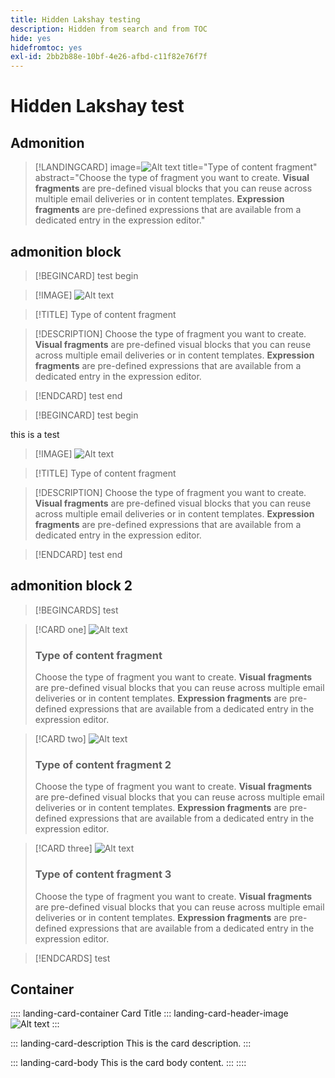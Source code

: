 ```yaml
---
title: Hidden Lakshay testing
description: Hidden from search and from TOC
hide: yes
hidefromtoc: yes
exl-id: 2bb2b88e-10bf-4e26-afbd-c11f82e76f7f
---
```

# Hidden Lakshay test

## Admonition

>[!LANDINGCARD]
>image=![Alt text](https://gifdb.com/images/high/hasbulla-eating-listening-gossip-funny-reaction-wnm6riagxtvav91w.gif)
>title="Type of content fragment"
>abstract="Choose the type of fragment you want to create. **Visual fragments** are pre-defined visual blocks that you can reuse across multiple email deliveries or in content templates. **Expression fragments** are pre-defined expressions that are available from a dedicated entry in the expression editor."


## admonition block

<!-- card 1 -->

>[!BEGINCARD]
>test begin

>[!IMAGE]
>![Alt text](https://gifdb.com/images/high/hasbulla-eating-listening-gossip-funny-reaction-wnm6riagxtvav91w.gif)

>[!TITLE]
>Type of content fragment

>[!DESCRIPTION]
>Choose the type of fragment you want to create. **Visual fragments** are pre-defined visual blocks that you can reuse across multiple email deliveries or in content templates. **Expression fragments** are pre-defined expressions that are available from a dedicated entry in the expression editor.

>[!ENDCARD]
>test end

<!-- card 2 -->

>[!BEGINCARD]
> test begin

this is a test

>[!IMAGE]
>![Alt text](https://gifdb.com/images/high/hasbulla-eating-listening-gossip-funny-reaction-wnm6riagxtvav91w.gif)

>[!TITLE]
>Type of content fragment

>[!DESCRIPTION]
>Choose the type of fragment you want to create. **Visual fragments** are pre-defined visual blocks that you can reuse across multiple email deliveries or in content templates. **Expression fragments** are pre-defined expressions that are available from a dedicated entry in the expression editor.

>[!ENDCARD]
> test end


## admonition block 2

>[!BEGINCARDS]
>test

>[!CARD one]
>![Alt text](https://gifdb.com/images/high/hasbulla-eating-listening-gossip-funny-reaction-wnm6riagxtvav91w.gif)
>### Type of content fragment
>Choose the type of fragment you want to create. **Visual fragments** are pre-defined visual blocks that you can reuse across multiple email deliveries or in content templates. **Expression fragments** are pre-defined expressions that are available from a dedicated entry in the expression editor.

>[!CARD two]
>![Alt text](https://gifdb.com/images/high/hasbulla-eating-listening-gossip-funny-reaction-wnm6riagxtvav91w.gif)
>### Type of content fragment 2
>Choose the type of fragment you want to create. **Visual fragments** are pre-defined visual blocks that you can reuse across multiple email deliveries or in content templates. **Expression fragments** are pre-defined expressions that are available from a dedicated entry in the expression editor.


>[!CARD three]
>![Alt text](https://gifdb.com/images/high/hasbulla-eating-listening-gossip-funny-reaction-wnm6riagxtvav91w.gif)
>### Type of content fragment 3
>Choose the type of fragment you want to create. **Visual fragments** are pre-defined visual blocks that you can reuse across multiple email deliveries or in content templates. **Expression fragments** are pre-defined expressions that are available from a dedicated entry in the expression editor.

>[!ENDCARDS]
>test


## Container

:::: landing-card-container Card Title
::: landing-card-header-image
![Alt text](https://gifdb.com/images/high/hasbulla-eating-listening-gossip-funny-reaction-wnm6riagxtvav91w.gif)
:::

::: landing-card-description
This is the card description.
:::

::: landing-card-body
This is the card body content.
:::
::::
